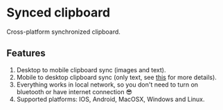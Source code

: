 # Synced clipboard
Cross-platform synchronized clipboard. 

## Features
1. Desktop to mobile clipboard sync (images and text).
2. Mobile to desktop clipboard sync (only text, see [this](https://github.com/pklatka/synced-clipboard/blob/main/mobile/utils/clipboardManager.ts) for more details).
3. Everything works in local network, so you don't need to turn on bluetooth or have internet connection 😎
4. Supported platforms: IOS, Android, MacOSX, Windows and Linux.

